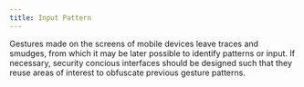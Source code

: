 ```yaml
---
title: Input Pattern
---
```

Gestures made on the screens of mobile devices leave traces and smudges, from which it may be later possible to identify patterns or input. If necessary, security concious interfaces should be designed such that they reuse areas of interest to obfuscate previous gesture patterns.
